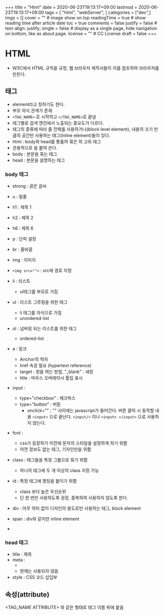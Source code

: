 +++
title = "Html"
date = 2020-06-23T19:13:17+09:00
lastmod = 2020-06-23T19:13:17+09:00
tags = [
    "html",
    "webServer",
]
categories = ["dev",]
imgs = []
cover = ""  # image show on top
readingTime = true  # show reading time after article date
toc = true
comments = false
justify = false  # text-align: justify;
single = false  # display as a single page, hide navigation on bottom, like as about page.
license = ""  # CC License
draft = false 
+++
# HTML
- W3C에서 HTML 규칙을 규정, 웹 브라우저 제작사들이 이를 참조하여 브라우저를 만든다. 

## 태그

- element라고 칭하기도 한다.
- 부모 자식 관계가 존재
- ``<TAG_NAME>`` 로 시작하고 ``</TAG_NAME>``로 끝냄
- 태그별로 검색 엔진에서 노출되는 중요도가 다르다.
- 태그의 종류에 따라 줄 전체를 사용하거나(block level element), 내용의 크기 만큼의 공간만 사용하는 태그(lnline element)들이 있다. 
- html : body와 head를 통틀어 묶은 최 고위 태그
- 관용적으로 <!doctype html> 을 붙여 쓴다.
- body : 본문을 묶는 태그
- head : 본문을 설명하는 태그

### body 태그

- strong : 굵은 글씨
- u : 밑줄
- h1 : 제목 1
- h2 : 제목 2
- h6 : 제목 6
- p : 단락 설정
- br : 줄바꿈
- img : 이미지
- ``<img src="">`` : src에 경로 지정
- li : 리스트
  - ul태그를 부모로 가짐
- ul : 리스트 그루핑을 위한 태그
  - li 태그를 자식으로 가짐
  - unordered-list
- ol : 넘버링 되는 리스트를 위한 태그
  - ordered-list
- a : 링크
  - Anchor의 약자
  - href 속겅 필요 (hypertext reference) 
  - target : 창을 여는 방법, "_blank" : 새창
  - title : 마우스 오버레이시 툴팁 표시
- input : 
  - type="checkbox" : 체크박스
  - type="button" : 버튼
    - onclick="" : "" 사이에는 javascript가 들어간다. 버튼 클릭 시 동작할 내용
 ``<input>`` 으로 끝난다. ``<input/>`` 이나 ``<input> </input>`` 으로 사용하지 않는다.
 
- font : 
  - css가 등장하기 이전에 문자의 스타일을 설정하게 하기 위함 
  - 어껀 정보도 없는 태그, 기자인만을 위함
- class : 태그들을 특정 그룹으로 묶기 위함
  - 하나의 태그에 두 개 이상의 class 지정 가능
- id : 특정 태그에 명칭을 붙이기 위함
  - class 보다 높은 우선순위
  - 단 한 번만 사용하도록 권장, 중복하여 사용하지 않도록 한다.
- div : 아무 의미 없이 디자인의 용도로만 사용하는 태그, block element
- span : div와 같지만 inline element
- 
### head 태그 

- title : 제목
- meta : 
  - <meta charset="utf-8">
  - 현재는 사용되자 않음
- style : CSS 코드 삽입부


## 속성(attribute)
<TAG_NAME ATTRIBUTE> 와 같은 형태로 태그 이름 뒤에 붙음

